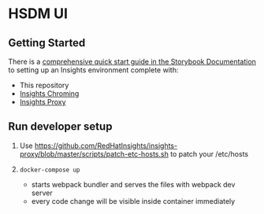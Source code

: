 # HSDM UI

## Getting Started
There is a [comprehensive quick start guide in the Storybook Documentation](https://github.com/RedHatInsights/insights-frontend-storybook/blob/master/src/docs/welcome/quickStart/DOC.md) to setting up an Insights environment complete with:
- This repository
- [Insights Chroming](https://github.com/RedHatInsights/insights-chrome)
- [Insights Proxy](https://github.com/RedHatInsights/insights-proxy)


## Run developer setup
1. Use https://github.com/RedHatInsights/insights-proxy/blob/master/scripts/patch-etc-hosts.sh to patch your /etc/hosts

2. ```docker-compose up```

    - starts webpack bundler and serves the files with webpack dev server
    - every code change will be visible inside container immediately
